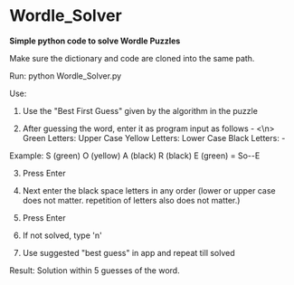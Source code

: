 # Wordle_Solver
**Simple python code to solve Wordle Puzzles**

Make sure the dictionary and code are cloned into the same path.

Run: python Wordle_Solver.py

Use:

1. Use the "Best First Guess" given by the algorithm in the puzzle

2. After guessing the word, enter it as program input as follows - <\n>
  Green Letters: Upper Case
  Yellow Letters: Lower Case
  Black Letters: -
  
  Example: S (green) O (yellow) A (black) R (black) E (green) = So--E

3. Press Enter

4. Next enter the black space letters in any order (lower or upper case does not matter. repetition of letters also does not matter.)

5. Press Enter

6. If not solved, type 'n'

7. Use suggested "best guess" in app and repeat till solved

Result: Solution within 5 guesses of the word.

  
